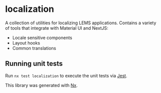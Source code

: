 # localization

A collection of utilities for localizing LEMS applications.
Contains a variety of tools that integrate with Material UI and NextJS:
- Locale sensitive components
- Layout hooks
- Common translations

## Running unit tests

Run `nx test localization` to execute the unit tests via [Jest](https://jestjs.io).

This library was generated with [Nx](https://nx.dev).